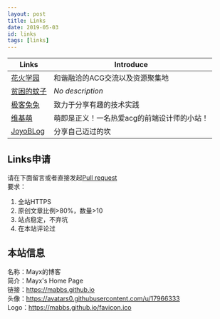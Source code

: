 ```yaml
---
layout: post
title: Links
date: 2019-05-03
id: links
tags: [links]
---
```


| Links | Introduce |
| - | - |
| [花火学园](https://www.say-huahuo.com/) | 和谐融洽的ACG交流以及资源聚集地 |
| [贫困的蚊子](https://qwq.moe/) | *No description* |
| [极客兔兔](https://geektutu.com) | 致力于分享有趣的技术实践 |
| [维基萌](https://www.wikimoe.com) | 萌即是正义！一名热爱acg的前端设计师的小站！ |
| [JoyoBLog](https://xieboke.net) | 分享自己迈过的坎 |

## Links申请
请在下面留言或者直接发起[Pull request](https://github.com/Mabbs/mabbs.github.io/pull/new/master)   
要求：
1. 全站HTTPS
2. 原创文章比例>80%，数量>10
3. 站点稳定，不弃坑
4. 在本站评论过

## 本站信息
名称：Mayx的博客   
简介：Mayx's Home Page   
链接：<https://mabbs.github.io>   
头像：<https://avatars0.githubusercontent.com/u/17966333>   
Logo：<https://mabbs.github.io/favicon.ico>
